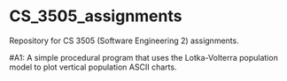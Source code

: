 # CS_3505_assignments
Repository for CS 3505 (Software Engineering 2) assignments.

#A1:
A simple procedural program that uses the Lotka-Volterra population model to plot vertical population ASCII charts. 
